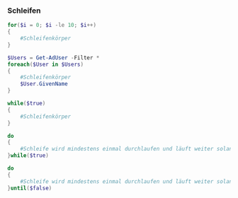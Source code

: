 ### Schleifen
```powershell
for($i = 0; $i -le 10; $i++)
{
    #Schleifenkörper
}
```

```powershell
$Users = Get-AdUser -Filter *
foreach($User in $Users)
{
    #Schleifenkörper
    $User.GivenName
}
```

```powershell
while($true)
{
    #Schleifenkörper
}
```

```powershell
do
{
    #Schleife wird mindestens einmal durchlaufen und läuft weiter solange unten in der Prüfung $true rauskommt
}while($true)
```
```powershell
do
{
    #Schleife wird mindestens einmal durchlaufen und läuft weiter solange die Prüfung $false ergibt
}until($false)
```